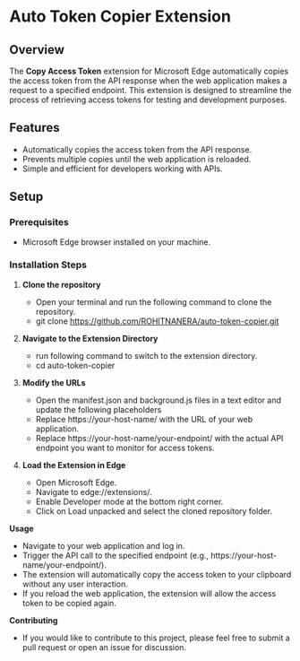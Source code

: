 # Auto Token Copier Extension

## Overview

The **Copy Access Token** extension for Microsoft Edge automatically copies the access token from the API response when the web application makes a request to a specified endpoint. This extension is designed to streamline the process of retrieving access tokens for testing and development purposes.

## Features

- Automatically copies the access token from the API response.
- Prevents multiple copies until the web application is reloaded.
- Simple and efficient for developers working with APIs.

## Setup

### Prerequisites

- Microsoft Edge browser installed on your machine.

### Installation Steps

1. **Clone the repository**
   -  Open your terminal and run the following command to clone the repository.
   -  git clone https://github.com/ROHITNANERA/auto-token-copier.git

2. **Navigate to the Extension Directory**
   -  run following command to switch to the extension directory.
   -  cd auto-token-copier

3. **Modify the URLs**
   -  Open the manifest.json and background.js files in a text editor and update the following placeholders
   -  Replace https://your-host-name/ with the URL of your web application.
   -  Replace https://your-host-name/your-endpoint/ with the actual API endpoint you want to monitor for access tokens.

4. **Load the Extension in Edge**
   -  Open Microsoft Edge.
   -  Navigate to edge://extensions/.
   -  Enable Developer mode at the bottom right corner.
   -  Click on Load unpacked and select the cloned repository folder.

**Usage**
   -  Navigate to your web application and log in.
   -  Trigger the API call to the specified endpoint (e.g., https://your-host-name/your-endpoint/).
   -  The extension will automatically copy the access token to your clipboard without any user interaction.
   -  If you reload the web application, the extension will allow the access token to be copied again.

**Contributing**
   -  If you would like to contribute to this project, please feel free to submit a pull request or open an issue for discussion.